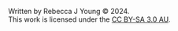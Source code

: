Written by Rebecca J Young © 2024. \
This work is licensed under the [CC BY-SA 3.0 AU](http://creativecommons.org/licenses/by-sa/3.0/au/).
